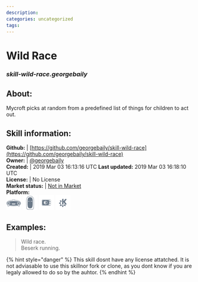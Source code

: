 ```yaml
--- 
description: 
categories: uncategorized   
tags:   
---
```


# Wild Race  
### _skill-wild-race.georgebaily_  
## About:  
Mycroft picks at random from a predefined list of things for children to act out.

## Skill information:  
**Github:** | [https://github.com/georgebaily/skill-wild-race](https://github.com/georgebaily/skill-wild-race)  
**Owner:** | [@georgebaily](https://github.com/georgebaily)  
**Created:** | 2019 Mar 03 16:13:16 UTC  **Last updated:** 2019 Mar 03 16:18:10 UTC  
**License:** | No License  
**Market status:** | [Not in Market](https://market.mycroft.ai/skill/)  
**Platform:**  
 ![](../.gitbook/assets/mark-1-icon.png)  ![](../.gitbook/assets/mark-2-icon.png)  ![](../.gitbook/assets/picroft-icon.png)  ![](../.gitbook/assets/kde.png)   
## Examples:  
> Wild race.  
> Beserk running.  
  
{% hint style="danger" %}
This skill dosnt have any license attatched. It is not adviasable to use this skillnor fork or clone, as you dont know if you are legaly allowed to do so by the auhtor.
{% endhint %}
